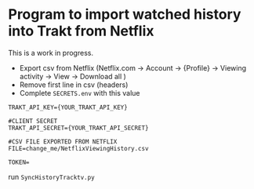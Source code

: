 # Program to import watched history into Trakt from Netflix

This is a work in progress.

- Export csv from Netflix (Netflix.com -> Account -> {Profile} -> Viewing activity -> View -> Download all )
- Remove first line in csv (headers)
- Complete `SECRETS.env` with this value

```
TRAKT_API_KEY={YOUR_TRAKT_API_KEY}

#CLIENT SECRET
TRAKT_API_SECRET={YOUR_TRAKT_API_SECRET}

#CSV FILE EXPORTED FROM NETFLIX
FILE=change_me/NetflixViewingHistory.csv

TOKEN=
```

run `SyncHistoryTracktv.py`
